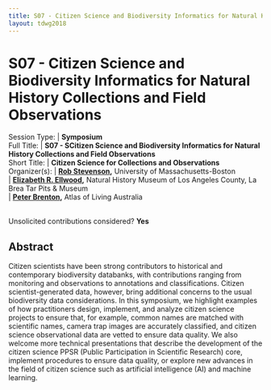 ```yaml
---
title: S07 - Citizen Science and Biodiversity Informatics for Natural History Collections and Field Observations
layout: tdwg2018
---
```


# S07 - Citizen Science and Biodiversity Informatics for Natural History Collections and Field Observations

Session Type: | **Symposium**  
Full Title:   | **S07 - SCitizen Science and Biodiversity Informatics for Natural History Collections and Field Observations**  
Short Title:  | **Citizen Science for Collections and Observations**  
Organizer(s): | **[Rob Stevenson](mailto:rdstevenson10@gmail.com),** University of Massachusetts-Boston  
              | **[Elizabeth R. Ellwood](mailto:lellwood@tarpits.org),** Natural History Museum of Los Angeles County, La Brea Tar Pits & Museum  
              | **[Peter Brenton](mailto:Peter.Brenton@csiro.au),** Atlas of Living Australia  


<p><br />Unsolicited contributions considered? <strong>Yes</strong></p>

<!--
Number of 80 minute sessions requested. We will accommodate requests of more than one session as space and time allows. Individual talks may be 10 or 20 minutes in duration, subject to the number of Contributors:approved for any given session.  We are requesting 2, 80-minute sessions.
-->


## Abstract  

Citizen scientists have been strong contributors to historical and contemporary biodiversity databanks, with contributions ranging from monitoring and observations to annotations and classifications. Citizen scientist-generated data, however, bring additional concerns to the usual biodiversity data considerations. In this symposium, we highlight examples of how practitioners design, implement, and analyze citizen science projects to ensure that, for example, common names are matched with scientific names, camera trap images are accurately classified, and citizen science observational data are vetted to ensure data quality.  We also welcome more technical presentations that describe the development of the citizen science PPSR (Public Participation in Scientific Research) core, implement procedures to ensure data quality, or explore new advances in the field of citizen science such as artificial intelligence (AI) and machine learning.
